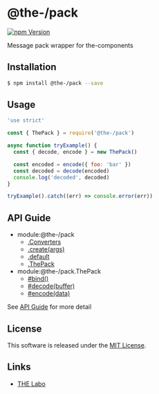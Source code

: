 @the-/pack
==========

<!---
This file is generated by @the-/templates. Do not update manually.
--->

<!-- Badge Start -->
<a name="badges"></a>

[![npm Version][bd_npm_shield_url]][bd_npm_url]

[bd_repo_url]: https://github.com/the-labo/the
[bd_npm_url]: http://www.npmjs.org/package/@the-/pack
[bd_npm_shield_url]: http://img.shields.io/npm/v/@the-/pack.svg?style=flat

<!-- Badge End -->


<!-- Description Start -->
<a name="description"></a>

Message pack wrapper for the-components

<!-- Description End -->


<!-- Overview Start -->
<a name="overview"></a>




<!-- Overview End -->


<!-- Sections Start -->
<a name="sections"></a>

<!-- Section from "doc/readme/01.Installation.md.hbs" Start -->

<a name="section-doc-readme-01-installation-md"></a>

Installation
-----

```bash
$ npm install @the-/pack --save
```


<!-- Section from "doc/readme/01.Installation.md.hbs" End -->

<!-- Section from "doc/readme/02.Usage.md.hbs" Start -->

<a name="section-doc-readme-02-usage-md"></a>

Usage
---------

```javascript
'use strict'

const { ThePack } = require('@the-/pack')

async function tryExample() {
  const { decode, encode } = new ThePack()

  const encoded = encode({ foo: 'bar' })
  const decoded = decode(encoded)
  console.log('decoded', decoded)
}

tryExample().catch((err) => console.error(err))

```


<!-- Section from "doc/readme/02.Usage.md.hbs" End -->


<!-- Sections Start -->

<a name="api"></a>

## API Guide


- module:@the-/pack
  - [.Converters](./doc/api/api.md#module_@the-/pack.Converters)
  - [.create(args)](./doc/api/api.md#module_@the-/pack.create)
  - [.default](./doc/api/api.md#module_@the-/pack.default)
  - [.ThePack](./doc/api/api.md#module_@the-/pack.ThePack)
- module:@the-/pack.ThePack
  - [#bind()](./doc/api/api.md#module_@the-/pack.ThePack#bind)
  - [#decode(buffer)](./doc/api/api.md#module_@the-/pack.ThePack#decode)
  - [#encode(data)](./doc/api/api.md#module_@the-/pack.ThePack#encode)

See [API Guide](./doc/api/api.md) for more detail


<!-- LICENSE Start -->
<a name="license"></a>

License
-------
This software is released under the [MIT License](https://github.com/the-labo/the/blob/master/LICENSE).

<!-- LICENSE End -->


<!-- Links Start -->
<a name="links"></a>

Links
------

+ [THE Labo][the_labo_url]

[the_labo_url]: https://github.com/the-labo

<!-- Links End -->
